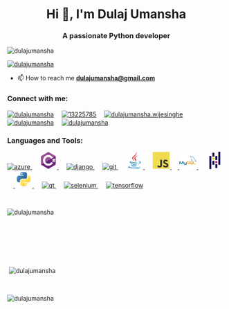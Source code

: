 <h1 align="center">Hi 👋, I'm Dulaj Umansha</h1>
<h3 align="center">A passionate Python developer</h3>

<p align="left"> <img src="https://komarev.com/ghpvc/?username=dulajumansha&label=Profile%20views&color=0e75b6&style=flat" alt="dulajumansha" /> </p>

<p align="left" > <a href="https://github.com/ryo-ma/github-profile-trophy"><img src="https://github-profile-trophy.vercel.app/?username=dulajumansha" alt="dulajumansha" /></a> </p>

- 📫 How to reach me **dulajumansha@gmail.com**

<h3 align="left">Connect with me:</h3>
<p align="left">
<a href="https://linkedin.com/in/dulajumansha" target="blank"><img align="center" src="https://raw.githubusercontent.com/rahuldkjain/github-profile-readme-generator/master/src/images/icons/Social/linked-in-alt.svg" alt="dulajumansha" height="30" width="40" /></a>&emsp;
<a href="https://stackoverflow.com/users/13225785" target="blank"><img align="center" src="https://raw.githubusercontent.com/rahuldkjain/github-profile-readme-generator/master/src/images/icons/Social/stack-overflow.svg" alt="13225785" height="30" width="40" /></a>&emsp;
<a href="https://fb.com/dulajumansha.wijesinghe" target="blank"><img align="center" src="https://raw.githubusercontent.com/rahuldkjain/github-profile-readme-generator/master/src/images/icons/Social/facebook.svg" alt="dulajumansha.wijesinghe" height="30" width="40" /></a>&emsp;
<a href="https://instagram.com/dulajumansha" target="blank"><img align="center" src="https://raw.githubusercontent.com/rahuldkjain/github-profile-readme-generator/master/src/images/icons/Social/instagram.svg" alt="dulajumansha" height="30" width="40" /></a>&emsp;
<a href="https://www.hackerrank.com/dulajumansha" target="blank"><img align="center" src="https://raw.githubusercontent.com/rahuldkjain/github-profile-readme-generator/master/src/images/icons/Social/hackerrank.svg" alt="dulajumansha" height="30" width="40" /></a>&emsp;
</p>

<h3 align="left">Languages and Tools:</h3>
<p align="left"> <a href="https://azure.microsoft.com/en-in/" target="_blank" rel="noreferrer"> <img src="https://www.vectorlogo.zone/logos/microsoft_azure/microsoft_azure-icon.svg" alt="azure" width="40" height="40"/> </a>&emsp; <a href="https://www.w3schools.com/cs/" target="_blank" rel="noreferrer"> <img src="https://raw.githubusercontent.com/devicons/devicon/master/icons/csharp/csharp-original.svg" alt="csharp" width="40" height="40"/> </a>&emsp; <a href="https://www.djangoproject.com/" target="_blank" rel="noreferrer"> <img src="https://cdn.worldvectorlogo.com/logos/django.svg" alt="django" width="40" height="40"/> </a> &emsp; <a href="https://git-scm.com/" target="_blank" rel="noreferrer"> <img src="https://www.vectorlogo.zone/logos/git-scm/git-scm-icon.svg" alt="git" width="40" height="40"/> </a>&emsp; <a href="https://www.java.com" target="_blank" rel="noreferrer"> <img src="https://raw.githubusercontent.com/devicons/devicon/master/icons/java/java-original.svg" alt="java" width="40" height="40"/> </a>&emsp; <a href="https://developer.mozilla.org/en-US/docs/Web/JavaScript" target="_blank" rel="noreferrer"> <img src="https://raw.githubusercontent.com/devicons/devicon/master/icons/javascript/javascript-original.svg" alt="javascript" width="40" height="40"/> </a> &emsp;<a href="https://www.mysql.com/" target="_blank" rel="noreferrer"> <img src="https://raw.githubusercontent.com/devicons/devicon/master/icons/mysql/mysql-original-wordmark.svg" alt="mysql" width="40" height="40"/> </a> &emsp; <a href="https://pandas.pydata.org/" target="_blank" rel="noreferrer"> <img src="https://raw.githubusercontent.com/devicons/devicon/2ae2a900d2f041da66e950e4d48052658d850630/icons/pandas/pandas-original.svg" alt="pandas" width="40" height="40"/> </a> &emsp;<a href="https://www.python.org" target="_blank" rel="noreferrer"> <img src="https://raw.githubusercontent.com/devicons/devicon/master/icons/python/python-original.svg" alt="python" width="40" height="40"/> </a>&emsp; <a href="https://www.qt.io/" target="_blank" rel="noreferrer"> <img src="https://upload.wikimedia.org/wikipedia/commons/0/0b/Qt_logo_2016.svg" alt="qt" width="40" height="40"/> </a>&emsp; <a href="https://www.selenium.dev" target="_blank" rel="noreferrer"> <img src="https://raw.githubusercontent.com/detain/svg-logos/780f25886640cef088af994181646db2f6b1a3f8/svg/selenium-logo.svg" alt="selenium" width="40" height="40"/> </a>&emsp; <a href="https://www.tensorflow.org" target="_blank" rel="noreferrer"> <img src="https://www.vectorlogo.zone/logos/tensorflow/tensorflow-icon.svg" alt="tensorflow" width="40" height="40"/> </a> </p><br>

<p><img align="left" src="https://github-readme-stats.vercel.app/api/top-langs?username=dulajumansha&show_icons=true&locale=en&layout=compact" alt="dulajumansha" /></p> <br><br><br><br><br><br><br>

<p>&nbsp;<img align="center" src="https://github-readme-stats.vercel.app/api?username=dulajumansha&show_icons=true&locale=en" alt="dulajumansha" /></p> <br>

<p><img align="center" src="https://github-readme-streak-stats.herokuapp.com/?user=dulajumansha&" alt="dulajumansha" /></p>
